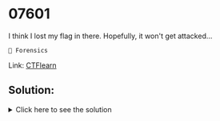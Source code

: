 # 07601

I think I lost my flag in there. Hopefully, it won't get attacked...

`🔎 Forensics`

Link: [CTFlearn](https://ctflearn.com/challenge/97)

## Solution:

<details>
	<summary>Click here to see the solution</summary>

1. Using the `strings` command we can see a fake flag `ABCTF{fooled_ya_dustin}`. We can also see that there could be some hidden files in the image.

2. We can use the `binwalk` command to extract the hidden files. The command is `binwalk -e AGT.png`.

3. We can use `strings` on the hidden files to find the flag `ABCTF{Du$t1nS_D0jo}`.

</details>
